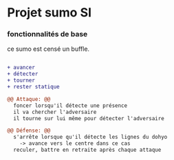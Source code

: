 # Projet sumo SI

### fonctionnalités de base

ce sumo est censé un buffle.

```diff

+ avancer
+ détecter
+ tourner
+ rester statique

@@ Attaque: @@
  foncer lorsqu'il détecte une présence
  il va chercher l'adversaire
  il tourne sur lui même pour détecter l'adversaire

@@ Défense: @@
  s'arrête lorsque qu'il détecte les lignes du dohyo
    -> avance vers le centre dans ce cas
  reculer, battre en retraite après chaque attaque

```
